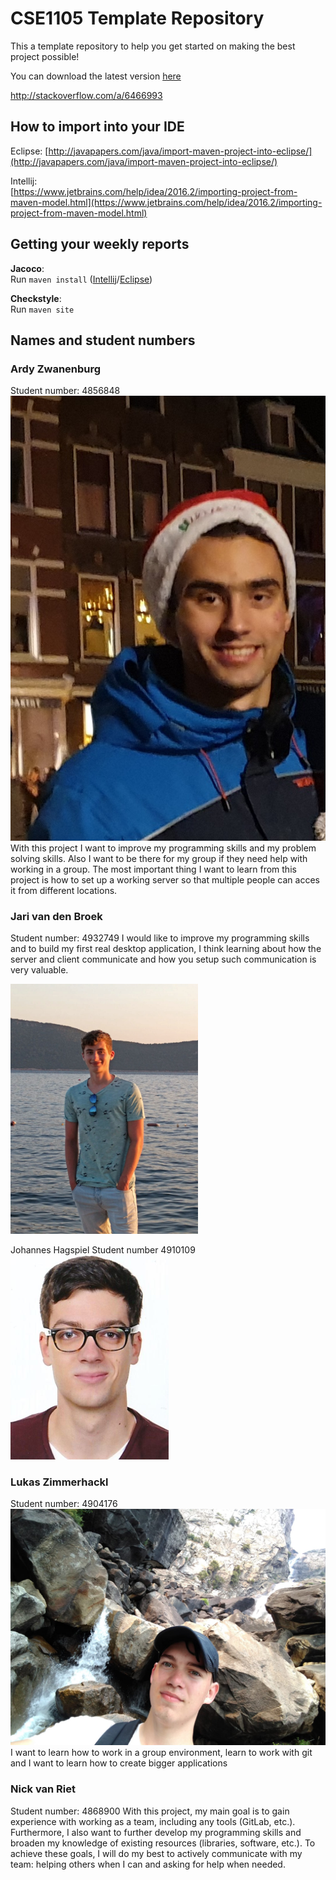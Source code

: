 # CSE1105 Template Repository

This a template repository to help you get started on making the best project possible!

You can download the latest version [here](https://github.com/SERG-Delft/TI1216/releases)

http://stackoverflow.com/a/6466993

## How to import into your IDE

Eclipse:
[http://javapapers.com/java/import-maven-project-into-eclipse/](http://javapapers.com/java/import-maven-project-into-eclipse/)

Intellij:  
[https://www.jetbrains.com/help/idea/2016.2/importing-project-from-maven-model.html](https://www.jetbrains.com/help/idea/2016.2/importing-project-from-maven-model.html)

## Getting your weekly reports

**Jacoco**:  
Run `maven install` ([Intellij](https://www.jetbrains.com/help/idea/2016.3/getting-started-with-maven.html#execute_maven_goal)/[Eclipse](http://imgur.com/a/6q7pV))

**Checkstyle**:  
Run `maven site`

## Names and student numbers

### Ardy Zwanenburg
Student number: 4856848 ![Ardy Zwanenburg](img/aZwanenburg.jpg)
With this project I want to improve my programming skills and my problem solving skills. Also I want to be there for my group if they need help with working in a group. The most important thing I want to learn from this project is how to set up a working server so that multiple people can acces it from different locations.


### Jari van den Broek
Student number: 4932749
I would like to improve my programming skills and to build my first real desktop application, I think learning about how the server and client communicate and how you setup such communication is very valuable.
<p> <img src=Jari.jpg alt="Photo of Jari van den broek" width="300" height="400"> </p>

Johannes Hagspiel
Student number 4910109 <img src=jhagspiel_photo.JPG alt="Photo of Johannes Hagspiel" width="253"  height="327">


### Lukas Zimmerhackl
Student number: 4904176
![Lukas Zimmerhackl](img/lZimmerhackl.jpg)
I want to learn how to work in a group environment, learn to work with git and I want to learn how to create bigger applications

### Nick van Riet
Student number: 4868900
With this project, my main goal is to gain experience with working as a team, including any tools (GitLab, etc.). Furthermore, I also want to further develop my programming skills and broaden my knowledge of existing resources (libraries, software, etc.). To achieve these goals, I will do my best to actively communicate with my team: helping others when I can and asking for help when needed.
